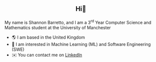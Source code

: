 ## <p align="center">Hi👋 </p>
My name is Shannon Barretto, and I am a 3<sup>rd</sup> Year Computer Science and Mathematics student at the University of Manchester

<!-- ## My Stats
[![GitHub Streak](https://streak-stats.demolab.com?user=Shannon-Barretto&theme=dark)](https://git.io/streak-stats) -->

<!--
**Shannon-Barretto/Shannon-Barretto** is a ✨ _special_ ✨ repository because its `README.md` (this file) appears on your GitHub profile.

Here are some ideas to get you started:

- 🔭 I’m currently working on ...
- 🌱 I’m currently learning ...
- 👯 I’m looking to collaborate on ...
- 🤔 I’m looking for help with ...
- 💬 Ask me about ...
- 📫 How to reach me: ...
- 😄 Pronouns: ...
- ⚡ Fun fact: ...
-->

- 🌎 I am based in the United Kingdom
- 🧠 I am interested in Machine Learning (ML) and Software Engineering (SWE)
- ✉️ You can contact me on [LinkedIn](https://www.linkedin.com/in/shannonbarretto/)
